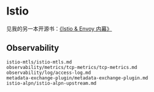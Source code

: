 # Istio

见我的另一本开源书：[《Istio & Envoy 内幕》](https://istio-insider.mygraphql.com/)

## Observability

```{toctree}
istio-mtls/istio-mtls.md
observability/metrics/tcp-metrics/tcp-metrics.md
observability/log/access-log.md
metadata-exchange-plugin/metadata-exchange-plugin.md
istio-alpn/istio-alpn-upstream.md
```
